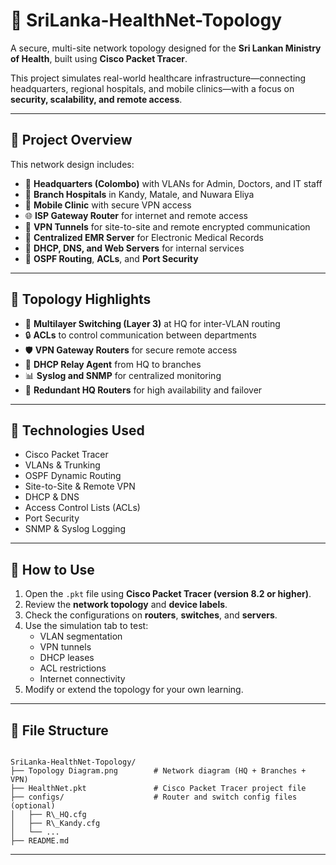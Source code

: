 
# 🏥 SriLanka-HealthNet-Topology

A secure, multi-site network topology designed for the **Sri Lankan Ministry of Health**, built using **Cisco Packet Tracer**.

This project simulates real-world healthcare infrastructure—connecting headquarters, regional hospitals, and mobile clinics—with a focus on **security, scalability, and remote access**.

---

## 📌 Project Overview

This network design includes:

- 🏢 **Headquarters (Colombo)** with VLANs for Admin, Doctors, and IT staff
- 🏥 **Branch Hospitals** in Kandy, Matale, and Nuwara Eliya
- 🚐 **Mobile Clinic** with secure VPN access
- 🌐 **ISP Gateway Router** for internet and remote access
- 🔐 **VPN Tunnels** for site-to-site and remote encrypted communication
- 🧠 **Centralized EMR Server** for Electronic Medical Records
- 🔧 **DHCP, DNS, and Web Servers** for internal services
- 📶 **OSPF Routing**, **ACLs**, and **Port Security**

---

## 🧱 Topology Highlights

- 🔄 **Multilayer Switching (Layer 3)** at HQ for inter-VLAN routing
- 🔒 **ACLs** to control communication between departments
- 🛡️ **VPN Gateway Routers** for secure remote access
- 📡 **DHCP Relay Agent** from HQ to branches
- 📊 **Syslog and SNMP** for centralized monitoring
- 🔁 **Redundant HQ Routers** for high availability and failover

---

## 🧪 Technologies Used

- Cisco Packet Tracer
- VLANs & Trunking
- OSPF Dynamic Routing
- Site-to-Site & Remote VPN
- DHCP & DNS
- Access Control Lists (ACLs)
- Port Security
- SNMP & Syslog Logging

---

## 🚀 How to Use

1. Open the `.pkt` file using **Cisco Packet Tracer (version 8.2 or higher)**.
2. Review the **network topology** and **device labels**.
3. Check the configurations on **routers**, **switches**, and **servers**.
4. Use the simulation tab to test:
   - VLAN segmentation
   - VPN tunnels
   - DHCP leases
   - ACL restrictions
   - Internet connectivity
5. Modify or extend the topology for your own learning.

---

## 📂 File Structure

```

SriLanka-HealthNet-Topology/
├── Topology Diagram.png        # Network diagram (HQ + Branches + VPN)
├── HealthNet.pkt               # Cisco Packet Tracer project file
├── configs/                    # Router and switch config files (optional)
│   ├── R\_HQ.cfg
│   ├── R\_Kandy.cfg
│   └── ...
├── README.md

```

---
